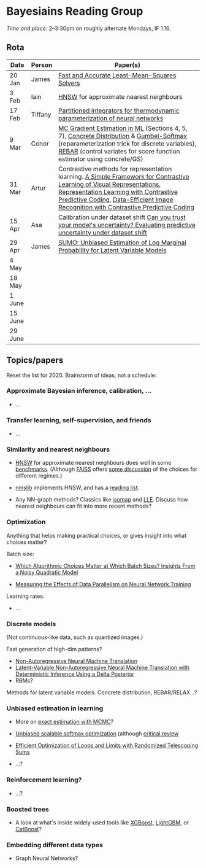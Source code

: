# Bayesiains Reading Group

*Time and place*: 2–3:30pm on roughly alternate Mondays, IF 1.16.

## Rota

| Date  | Person | Paper(s) |
| --- | --- | --- |
| 20 Jan | James | [Fast and Accurate Least-Mean-Squares Solvers](https://papers.nips.cc/paper/9040-fast-and-accurate-least-mean-squares-solvers) |
| 3 Feb | Iain | [HNSW](https://arxiv.org/abs/1603.09320) for approximate nearest neighbours |
| 17 Feb | Tiffany | [Partitioned integrators for thermodynamic parameterization of neural networks](https://arxiv.org/abs/1908.11843) |
| 9 Mar | Conor | [MC Gradient Estimation in ML](https://arxiv.org/abs/1906.10652) (Sections 4, 5, 7), [Concrete Distribution](https://arxiv.org/abs/1611.00712) & [Gumbel-Softmax](https://arxiv.org/abs/1611.01144) (reparameterization trick for discrete variables), [REBAR](https://arxiv.org/abs/1703.07370) (control variates for score function estimator using concrete/GS) |
| 31 Mar | Artur | Contrastive methods for representation learning. [A Simple Framework for Contrastive Learning of Visual Representations](https://arxiv.org/abs/2002.05709), [Representation Learning with Contrastive Predictive Coding](https://arxiv.org/abs/1807.03748), [Data-Efficient Image Recognition with Contrastive Predictive Coding](https://arxiv.org/abs/1905.09272) |
| 15 Apr | Asa  | Calibration under dataset shift [Can you trust your model's uncertainty? Evaluating predictive uncertainty under dataset shift](https://papers.nips.cc/paper/9547-can-you-trust-your-models-uncertainty-evaluating-predictive-uncertainty-under-dataset-shift) |
| 29 Apr | James | [SUMO: Unbiased Estimation of Log Marginal Probability for Latent Variable Models](https://openreview.net/forum?id=SylkYeHtwr) |
| 4 May |  |  |
| 18 May |  |  |
| 1 June |  |  |
| 15 June |  |  |
| 29 June |  |  |


## Topics/papers

Reset the list for 2020. Brainstorm of ideas, not a schedule:

### Approximate Bayesian inference, calibration, ...

- ...


### Transfer learning, self-supervision, and friends

- ...


### Similarity and nearest neighbours

- [HNSW](https://arxiv.org/abs/1603.09320) for approximate nearest neighbours does well in some [benchmarks](http://ann-benchmarks.com/). (Although [FAISS](https://github.com/facebookresearch/faiss/wiki) offers [some discussion](https://github.com/facebookresearch/faiss/wiki/Guidelines-to-choose-an-index) of the choices for different regimes.)

- [nmslib](https://github.com/nmslib/nmslib) implements HNSW, and has a [reading list](https://github.com/nmslib/nmslib#related-publications).

- Any NN-graph methods? Classics like [isomap](http://www.sciencemag.org/cgi/content/abstract/290/5500/2319) and [LLE](http://www.sciencemag.org/cgi/content/full/290/5500/2323). Discuss how nearest neighbours can fit into more recent methods?


### Optimization

Anything that helps making practical choices, or gives insight into what choices matter?

Batch size:

- [Which Algorithmic Choices Matter at Which Batch Sizes? Insights From a Noisy Quadratic Model](http://papers.nips.cc/paper/9030-which-algorithmic-choices-matter-at-which-batch-sizes-insights-from-a-noisy-quadratic-model)

- [Measuring the Effects of Data Parallelism on Neural Network Training](https://arxiv.org/abs/1811.03600)

Learning rates:

- ...


### Discrete models

(Not continuous-like data, such as quantized images.)

Fast generation of high-dim patterns?

- [Non-Autoregressive Neural Machine Translation](https://arxiv.org/abs/1711.02281)
- [Latent-Variable Non-Autoregressive Neural Machine Translation with Deterministic Inference Using a Delta Posterior](https://arxiv.org/abs/1908.07181)
- RBMs?

Methods for latent variable models. Concrete distribution, REBAR/RELAX...?


### Unbiased estimation in learning

- More on [exact estimation with MCMC](https://sites.google.com/site/pierrejacob/articles)?

- [Unbiased scalable softmax optimization](https://arxiv.org/abs/1803.08577) (although [critical review](https://openreview.net/forum?id=H1bhRHeA-)

- [Efficient Optimization of Loops and Limits with Randomized Telescoping Sums](https://arxiv.org/abs/1905.07006)

- ...?


### Reinforcement learning?

- ...?


### Boosted trees

- A look at what's inside widely-used tools like [XGBoost](http://dmlc.cs.washington.edu/xgboost.html), [LightGBM](https://github.com/microsoft/LightGBM), or [CatBoost](https://catboost.ai/)?


### Embedding different data types

- Graph Neural Networks?

